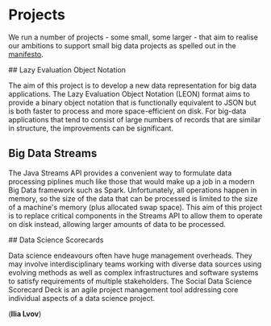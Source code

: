 # Projects

We run a number of projects - some small, some larger - that aim to realise our ambitions to 
support small big data projects as spelled out in the [manifesto](manifesto.html).

## Lazy Evaluation Object Notation 

The aim of this project is to develop a new data representation for big data applications. 
The Lazy Evaluation Object Notation (LEON) format aims to provide a binary object notation 
that is functionally equivalent to JSON but is both faster to process and more space-efficient 
on disk. For big-data applications that tend to consist of large numbers of records that are 
similar in structure, the improvements can be significant.

## Big Data Streams

The Java Streams API provides a convenient way to formulate data processing piplines much like
those that would make up a job in a modern Big Data framework such as Spark. Unfortunately, all
operations happen in memory, so the size of the data that can be processed is limited to the 
size of a machine's memory (plus allocated swap space). This aim of this project is to replace
critical components in the Streams API to allow them to operate on disk instead, allowing larger
amounts of data to be processed. 

## Data Science Scorecards 

Data science endeavours often have huge management overheads. They may involve interdisciplinary
teams working with diverse data sources using evolving methods as well as complex infrastructures
and software systems to satisfy requirements of multiple stakeholders. The Social Data Science
Scorecard Deck is an agile project management tool addressing core individual aspects of a data
science project.

(__Ilia Lvov__)